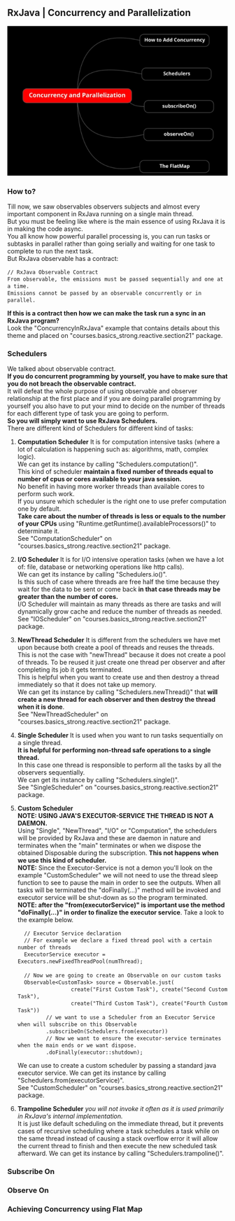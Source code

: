 ## RxJava | Concurrency and Parallelization  
![image info](./imgs/Schermata_20240909_162709.png "Mind Map")

### How to?
Till now, we saw observables observers subjects and almost every important component in RxJava running on a single main thread.  
But you must be feeling like where is the main essence of using RxJava it is in making the code async.  
You all know how powerful parallel processing is, you can run tasks or subtasks in parallel rather than going serially and waiting for one task to complete to run the next task.  
But RxJava observable has a contract:

    // RxJava Observable Contract
    From observable, the emissions must be passed sequentially and one at a time.
    Emissions cannot be passed by an observable concurrently or in parallel.  

**If this is a contract then how we can make the task run a sync in an RxJava program?**  
Look the "ConcurrencyInRxJava" example that contains details about this theme and placed on "courses.basics_strong.reactive.section21" package.

### Schedulers
We talked about observable contract.  
**If you do concurrent programming by yourself, you have to make sure that you do not breach the observable contract.**  
It will defeat the whole purpose of using observable and observer relationship at the first place and if you are doing parallel programming by yourself you also have to put your mind to decide on the number of threads for each different type of task you are going to perform.  
**So you will simply want to use RxJava Schedulers.**  
There are different kind of Schedulers for different kind of tasks:  
1. **Computation Scheduler** It is for computation intensive tasks (where a lot of calculation is happening such as: algorithms, math, complex logic).  
   We can get its instance by calling "Schedulers.computation()".  
   This kind of scheduler **maintain a fixed number of threads equal to number of cpus or cores available to your java session.**  
   No benefit in having more worker threads than available cores to perform such work.  
   If you unsure which scheduler is the right one to use prefer computation one by default.  
   **Take care about the number of threads is less or equals to the number of your CPUs** using "Runtime.getRuntime().availableProcessors()" to determinate it.  
   See "ComputationScheduler" on "courses.basics_strong.reactive.section21" package.

2. **I/O Scheduler** It is for I/O intensive operation tasks (when we have a lot of: file, database or networking operations like http calls).  
   We can get its instance by calling "Schedulers.io()".  
   Is this such of case where threads are free half the time because they wait for the data to be sent or come back **in that case threads may be greater than the number of cores.**  
   I/O Scheduler will maintain as many threads as there are tasks and will dynamically grow cache and reduce the number of threads as needed.  
   See "IOScheduler" on "courses.basics_strong.reactive.section21" package.

3. **NewThread Scheduler** It is different from the schedulers we have met upon because both create a pool of threads and reuses the threads.  
   This is not the case with "newThread" because it does not create a pool of threads. To be reused it just create one thread per observer and after completing its job it gets terminated.   
   This is helpful when you want to create use and then destroy a thread immediately so that it does not take up memory.  
   We can get its instance by calling "Schedulers.newThread()" that **will create a new thread for each observer and then destroy the thread when it is done**.  
   See "NewThreadScheduler" on "courses.basics_strong.reactive.section21" package.

4. **Single Scheduler** It is used when you want to run tasks sequentially on a single thread.  
   **It is helpful for performing non-thread safe operations to a single thread.**  
   In this case one thread is responsible to perform all the tasks by all the observers sequentially.  
   We can get its instance by calling "Schedulers.single()".  
   See "SingleScheduler" on "courses.basics_strong.reactive.section21" package.

5. **Custom Scheduler**  
   **NOTE: USING JAVA'S EXECUTOR-SERVICE THE THREAD IS NOT A DAEMON.**  
   Using "Single", "NewThread", "I/O" or "Computation", the schedulers will be provided by RxJava and these are daemon in nature and terminates when the "main" terminates or when we dispose the obtained Disposable during the subscription. **This not happens when we use this kind of scheduler.**  
   **NOTE:** Since the Executor-Service is not a demon you'll look on the example "CustomScheduler" we will not need to use the thread sleep function to see to pause the main in order to see the outputs. When all tasks will be terminated the "doFinally(...)" method will be invoked and executor service will be shut-down as so the program terminated.
   **NOTE: after the "from(executorService)" is important use the method "doFinally(...)" in order to finalize the executor service**. Take a look to the example below.

         // Executor Service declaration
         // For example we declare a fixed thread pool with a certain number of threads
         ExecutorService executor = Executors.newFixedThreadPool(numThread);

         // Now we are going to create an Observable on our custom tasks
         Observable<CustomTask> source = Observable.just(
                        create("First Custom Task"), create("Second Custom Task"),
                        create("Third Custom Task"), create("Fourth Custom Task"))
                // we want to use a Scheduler from an Executor Service when will subscribe on this Observable
                .subscribeOn(Schedulers.from(executor))
                // Now we want to ensure the executor-service terminates when the main ends or we want dispose.
                .doFinally(executor::shutdown);
 
   We can use to create a custom scheduler by passing a standard java executor service.
   We can get its instance by calling "Schedulers.from(executorService)".  
   See "CustomScheduler" on "courses.basics_strong.reactive.section21" package.  

6. **Trampoline Scheduler** *you will not invoke it often as it is used primarily in RxJava's internal implementation.*  
   It is just like default scheduling on the immediate thread, but it prevents cases of recursive scheduling where a task schedules a task while on the same thread instead of causing a stack overflow error it will allow the current thread to finish and then execute the new scheduled task afterward.
   We can get its instance by calling "Schedulers.trampoline()".

### Subscribe On

### Observe On

### Achieving Concurrency using Flat Map